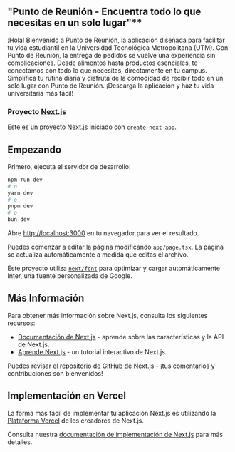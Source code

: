 ## "Punto de Reunión - Encuentra todo lo que necesitas en un solo lugar"**

¡Hola! Bienvenido a Punto de Reunión, la aplicación diseñada para facilitar tu vida estudiantil en la Universidad Tecnológica Metropolitana (UTM). Con Punto de Reunión, la entrega de pedidos se vuelve una experiencia sin complicaciones. Desde alimentos hasta productos esenciales, te conectamos con todo lo que necesitas, directamente en tu campus. Simplifica tu rutina diaria y disfruta de la comodidad de recibir todo en un solo lugar con Punto de Reunión. ¡Descarga la aplicación y haz tu vida universitaria más fácil!

### Proyecto [Next.js](https://nextjs.org/) 

Este es un proyecto [Next.js](https://nextjs.org/) iniciado con [`create-next-app`](https://github.com/vercel/next.js/tree/canary/packages/create-next-app).

## Empezando

Primero, ejecuta el servidor de desarrollo:

```bash
npm run dev
# o
yarn dev
# o
pnpm dev
# o
bun dev
```

Abre [http://localhost:3000](http://localhost:3000) en tu navegador para ver el resultado.

Puedes comenzar a editar la página modificando `app/page.tsx`. La página se actualiza automáticamente a medida que editas el archivo.

Este proyecto utiliza [`next/font`](https://nextjs.org/docs/basic-features/font-optimization) para optimizar y cargar automáticamente Inter, una fuente personalizada de Google.

## Más Información

Para obtener más información sobre Next.js, consulta los siguientes recursos:

- [Documentación de Next.js](https://nextjs.org/docs) - aprende sobre las características y la API de Next.js.
- [Aprende Next.js](https://nextjs.org/learn) - un tutorial interactivo de Next.js.

Puedes revisar [el repositorio de GitHub de Next.js](https://github.com/vercel/next.js/) - ¡tus comentarios y contribuciones son bienvenidos!

## Implementación en Vercel

La forma más fácil de implementar tu aplicación Next.js es utilizando la [Plataforma Vercel](https://vercel.com/new?utm_medium=default-template&filter=next.js&utm_source=create-next-app&utm_campaign=create-next-app-readme) de los creadores de Next.js.

Consulta nuestra [documentación de implementación de Next.js](https://nextjs.org/docs/deployment) para más detalles.
